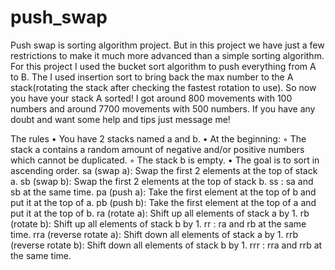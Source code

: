 # push_swap
Push swap is sorting algorithm project.
But in this project we have just a few restrictions to make it much more advanced than a simple sorting algorithm. 
For this project I used the bucket sort algorithm to push everything from A to B.
The I used insertion sort to bring back the max number to the A stack(rotating the stack after checking the fastest rotation to use).
So now you have your stack A sorted!
I got around 800 movements with 100 numbers and around 7700 movements with 500 numbers.
If you have any doubt and want some help and tips just message me! 

The rules
• You have 2 stacks named a and b.
• At the beginning:
◦ The stack a contains a random amount of negative and/or positive numbers
which cannot be duplicated.
◦ The stack b is empty.
• The goal is to sort in ascending order.
sa (swap a): Swap the first 2 elements at the top of stack a.
sb (swap b): Swap the first 2 elements at the top of stack b.
ss : sa and sb at the same time.
pa (push a): Take the first element at the top of b and put it at the top of a.
pb (push b): Take the first element at the top of a and put it at the top of b.
ra (rotate a): Shift up all elements of stack a by 1.
rb (rotate b): Shift up all elements of stack b by 1.
rr : ra and rb at the same time.
rra (reverse rotate a): Shift down all elements of stack a by 1.
rrb (reverse rotate b): Shift down all elements of stack b by 1.
rrr : rra and rrb at the same time.
